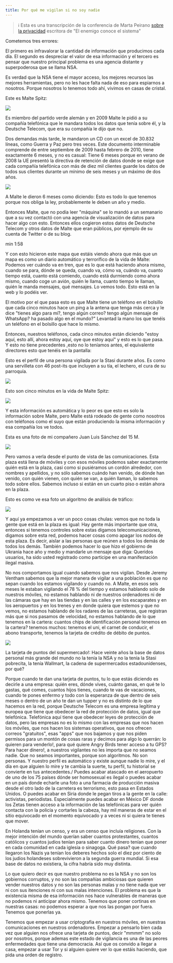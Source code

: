 ```yaml
---
title: Por qué me vigilan si no soy nadie
---
```



> ℹ️ Esta es una transcripción de la conferencia de Marta Peirano [sobre la privacidad](https://www.ted.com/talks/marta_peirano_the_surveillance_device_you_carry_around_all_day?language=es) escritora de "El enemigo conoce el sistema"

Cometemos tres errores:

El primero es infravalorar la cantidad de información que producimos cada día.
El segundo es despreciar el valor de esa información y el tercero es pensar que nuestro principal problema es una agencia distante y superpoderosa que se llama NSA.

Es verdad que la NSA tiene el mayor acceso, los mejores recursos las mejores herramientas, pero no les hace falta nada de eso para espiarnos a nosotros. Porque nosotros lo tenemos todo ahí, vivimos en casas de cristal.

Este es Malte Spitz:

![](/media/privacidad-mp/malte-spitz.png)

Es miembro del partido verde alemán y en 2009 Malte le pidió a su compañía telefónica que le mandara todos los datos que tenía sobre él, y la Deutsche Telecom, que era su compañía le dijo que no.

Dos demandas más tarde, le mandaron un CD con un excel de 30.832 líneas, como Guerra y Paz pero tres veces. Este documento interminable comprende de entre septiembre de 2009 hasta febrero de 2010, tiene exactamente 6 meses, y no es casual: Tiene 6 meses porque en verano de 2008 la UE presentó la directiva de retención de datos donde se exige que cada compañía telefónica con más de diez mil clientes guarde los datos de todos sus clientes durante un mínimo de seis meses y un máximo de dos años.

![](/media/privacidad-mp/malte-data.png)


A Malte le dieron 6 meses como diciendo: Esto es todo lo que tenemos porque nos obliga la ley, probablemente le deben un año y medio.

Entonces Malte, que no podía leer "máquina" se lo mandó a un semanario que a su vez contactó con una agencia de visualización de datos para hacer algo con esto. Entonces ellos cogieron estos datos de Deutsche Telecom y otros datos de Malte que eran públicos, por ejemplo de su cuenta de Twitter o de su blog.

min 1:58

Y con esto hicieron este mapa que estáis viendo ahora que más que un mapa es como un diario automático y terrorífico de la vida de Malte: Podemos ver cuándo va en tren, que es lo que está haciendo ahora mismo, cuando se para, dónde se queda, cuando va, cómo va, cuándo va, cuanto tiempo está, cuanto está comiendo, cuando está durmiendo como ahora mismo, cuando coge un avión, quién le llama, cuanto tiempo le llaman, quién le manda mensajes, qué mensajes. Lo vemos todo. Esto está en la web y lo podéis ver.

El motivo por el que pasa esto es que Malte tiene un teléfono en el bolsillo que cada cinco minutos hace un ping a la antena que tenga más cerca y le dice "tienes algo para mí?, tengo algún correo? tengo algún mensaje de WhatsApp? ha pasado algo en el mundo?" Levantad la mano los que tenéis un teléfono en el bolsillo que hace lo mismo.

Entonces, nuestros teléfonos, cada cinco minutos están diciendo "estoy aquí, esto allí, ahora estoy aquí, oye que estoy aquí" y esto es lo que pasa. Y esto no tiene precedentes ,esto no lo teníamos antes, el equivalente directores esto que tenéis en la pantalla:

Esto es el perfil de una persona vigilada por la Stasi durante años. Es como una servilleta con 46 post-its que incluyen a su tía, el lechero, el cura de su parroquía.

![](/media/privacidad-mp/stasi-perfil.png)


Esto son cinco minutos en la vida de Malte Spitz:

![](/media/privacidad-mp/malte-data-2.png)

Y esta información es automática y lo peor es que esto es solo la información sobre Malte, pero Malte está rodeado de gente como nosotros con teléfonos como el suyo que están produciendo la misma información y esa compañía los ve todos.


Esta es una foto de mi compañero Juan Luis Sánchez del 15 M.

![](/media/privacidad-mp/riot-15m.png)


Pero vamos a verla desde el punto de vista de las comunicaciones. Esta plaza está llena de móviles y con esos móviles podemos saber exactamente quién está en la plaza, casi como si pusiéramos un cordón alrededor, con nombres y apellidos, y no sólo sabemos cuándo han venido, de dónde han venido, con quién vienen, con quién se van, a quién llaman, lo sabemos todo sobre ellos. Sabemos incluso si están en un cuarto piso o están ahora en la plaza.

Esto es como ve esa foto un algoritmo de análisis de tráfico:

![](/media/privacidad-mp/riote-nodes.png)

Y aquí ya empezamos a ver un poco cosas chulas: vemos que no toda la gente que está en la plaza es igual: Hay gente más importante que otra, entonces si tenemos controles sobre estas digamos telecomunicaciones, digamos sobre esta red, podemos hacer cosas como apagar los nodos de esta plaza. Es decir, aislar a las personas que reúnen a todos los demás de todos los demás. También podemos hacer lo que hizo el gobierno de Ukrania hace año y medio y mandarle un mensaje que diga: Queridos usuarios, ha sido usted registrado como participe en una manifestación ilegal masiva.

No nos comportamos igual cuando sabemos que nos vigilan. Desde Jeremy Ventham sabemos que la mejor manera de vigilar a una población es que no sepan cuando los estamos vigilando y cuando no. A Malte, en esos seis meses le estaban vigilando el 78 % del tiempo y estamos hablando solo de nuestros móviles, no estamos hablando ni de nuestros ordenadores ni de las cámaras que hay en las tiendas y en las calles y en los escaparates y en los aeropuertos y en los trenes y en donde quiera que estemos y que no vemos, no estamos hablando de los radares de las carreteras, que registran más que si nos pasamos de velocidad, no estamos hablando de lo que tenemos en la cartera: cuantos chips de identificación personal tenemos en la cartera? tenemos muchos: tenemos el uni, el carnet de conducir, el abono transporte, tenemos la tarjeta de crédito de débito de puntos.

![](/media/privacidad-mp/2021-03-14.png)

La tarjeta de puntos del supermercado!: Hace veinte años la base de datos personal más grande del mundo no la tenía la NSA y no la tenía la Stasi pobrecita, la tenía Wallmart, la cadena de supermercados estadounidenses, por qué?

Porque cuando te dan una tarjeta de puntos, tu lo que estás diciendo es decirle a una empresa: quién eres, dónde vives, cuánto ganas, en qué te lo gastas, qué comes, cuantos hijos tienes, cuando te vas de vacaciones, cuando te pones enfermo y todo con la esperanza de que dentro de seis meses o dentro de un año te dan un tupper y no es distinto de lo que hacemos en la red, porque Deutsche Telecom es una empresa legítima y europea que tiene que obedecer la red de protección de datos, igual que telefónica. Telefónica aquí tiene que obedecer leyes de protección de datos, pero las empresas no es lo mismo con las empresas que nos hacen los móviles, que nos hacen los sistemas operativos, que nos ofrecen correos "gratuitos", esas "apps" que nos bajamos y que nos piden permisos para un montón de cosas raras y decimos para algo lo querrán: lo quieren para venderlo!, para qué quiere Angry Birds tener acceso a tu GPS? Para hacer dinero!, a nuestros vigilantes no les importa que no seamos nadie. Que no seamos importantes, porque son algoritmos. No son personas. Y nuestro perfil es automático y existe aunque nadie lo mire, y el día en que alguien lo mire y te cambia la suerte, tu perfil, tu historial se convierte en tus antecedentes./ Puedes acabar atascado en el aeropuerto de uno de los 75 países dónde ser homosexual es ilegal o puedes acabar en un país donde echarle una foto a una farmacia de producción masiva desde el otro lado de la  carretera es terrorismo, esto pasa en Estados Unidos. O puedes acabar en Siria donde le pegan tiros a la gente en la calle: activistas, periodistas. Especialmente puedes acabar en México DF donde los Zetas tienen acceso a la información de las telefónicas para ver quién contacta con la policía y cortarles la cabeza, hay mil maneras de estar en el sitio equivocado en el momento equivocado y a veces ni si quiera te tienes que mover.

En Holanda tenían un censo, y era un censo que incluía religiones. Con la mejor intención del mundo querían saber cuantos protestantes, cuantos católicos y cuantos judios tenían para saber cuanto dinero tenían que poner en cada comunidad en cada iglesia o sinagoga. Qué pasa? que cuando llegaron los Nazis ya tenían los deberes hechos solo el diez por ciento de los judios holandeses sobrevivieron a la segunda guerra mundial. Si esa base de datos no existiera, la cifra habría sido muy distinta.

Lo que quiero decir es que nuestro problema no es la NSA y no son los gobiernos corruptos, y no son las compañías ambiciosas que quieren vender nuestros datos y no son las personas  malas y no tiene nada que ver ni con sus itenciones ni con sus malas intenciones. El problema es que la existencia misma de esa información nos hace vulnerables de maneras que no podemos ni anticipar ahora mismo. Tenemos que poner cortinas en nuestras casas: no podemos esperar a que nos las pongan por fuera. Tenemos que ponerlas ya.

Tenemos que empezar a usar criptografia en nuestros móviles, en nuestras comunicaciones en nuestros ordenadores. Empezar a pensarlo bien cada vez que alguien nos ofrece una tarjeta de puntos, decir "mmmm" no solo por nosotros, porque ademas este estado de vigilancia es una de las peores enfermedades que tiene una democracia. Así que os convido a llegar a casa, empezar a usar Tor y si alguien quiere ver lo que estáis haciendo, que pida una orden de registro.
